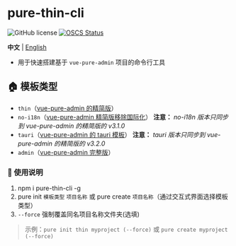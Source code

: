 # pure-thin-cli

![GitHub license](https://img.shields.io/github/license/Ten-K/pure-thin-cli)
[![OSCS Status](https://www.oscs1024.com/platform/badge/Ten-K/pure-thin-cli.svg?size=small)](https://www.oscs1024.com/project/Ten-K/pure-thin-cli?ref=badge_small)

**中文** | [English](./README.en-US.md)

- 用于快速搭建基于 `vue-pure-admin` 项目的命令行工具

## :house: 模板类型

- `thin`（[vue-pure-admin 的精简版](https://github.com/xiaoxian521/pure-admin-thin)）
- `no-i18n`（[vue-pure-admin 精简版移除国际化](https://github.com/xiaoxian521/pure-admin-thin/tree/delete-i18n)）
  **注意：** _no-i18n 版本只同步到 vue-pure-admin 的精简版的 v3.1.0_
- `tauri`（[vue-pure-admin 的 tauri 模板](https://github.com/xiaoxian521/tauri-pure-admin)）
  **注意：** _tauri 版本只同步到 vue-pure-admin 的精简版的 v3.2.0_
- `admin`（[vue-pure-admin 完整版](https://github.com/xiaoxian521/vue-pure-admin)）

### :red_car: 使用说明

1. npm i pure-thin-cli -g
2. pure init `模板类型` `项目名称` 或 pure create `项目名称`（通过交互式界面选择模板类型）
3. `--force` 强制覆盖同名项目名称文件夹(选填)

> 示例：`pure init thin myproject (--force)` 或 `pure create myproject (--force)`
